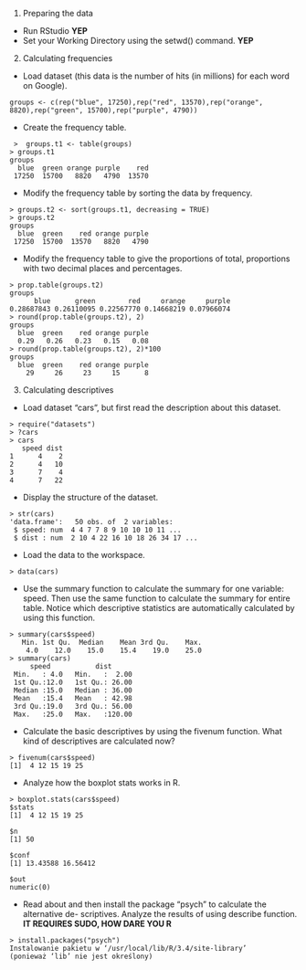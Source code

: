 

1. Preparing the data
  - Run RStudio **YEP**
  - Set your Working Directory using the setwd() command. **YEP**

2. Calculating frequencies
  - Load dataset (this data is the number of hits (in millions) for each word on Google).
```
groups <- c(rep("blue", 17250),rep("red", 13570),rep("orange", 8820),rep("green", 15700),rep("purple", 4790))
```
  - Create the frequency table.
```
 >  groups.t1 <- table(groups)
> groups.t1
groups
  blue  green orange purple    red
 17250  15700   8820   4790  13570
```
  - Modify the frequency table by sorting the data by frequency.
```
> groups.t2 <- sort(groups.t1, decreasing = TRUE)
> groups.t2
groups
  blue  green    red orange purple
 17250  15700  13570   8820   4790
```

  - Modify the frequency table to give the proportions of total, proportions with two decimal places and percentages.
```
> prop.table(groups.t2)
groups
      blue      green        red     orange     purple
0.28687843 0.26110095 0.22567770 0.14668219 0.07966074
> round(prop.table(groups.t2), 2)
groups
  blue  green    red orange purple
  0.29   0.26   0.23   0.15   0.08
> round(prop.table(groups.t2), 2)*100
groups
  blue  green    red orange purple
    29     26     23     15      8
```

3. Calculating descriptives
  - Load dataset “cars”, but first read the description about this dataset.
```
> require("datasets")
> ?cars
> cars
   speed dist
1      4    2
2      4   10
3      7    4
4      7   22
```

  - Display the structure of the dataset.
```
> str(cars)
'data.frame':	50 obs. of  2 variables:
 $ speed: num  4 4 7 7 8 9 10 10 10 11 ...
 $ dist : num  2 10 4 22 16 10 18 26 34 17 ...
```

  - Load the data to the workspace.
```
> data(cars)
```

  - Use the summary function to calculate the summary for one variable: speed. Then use the same function to calculate the summary for entire table. Notice which descriptive statistics are automatically calculated by using this function.
```
> summary(cars$speed)
   Min. 1st Qu.  Median    Mean 3rd Qu.    Max.
    4.0    12.0    15.0    15.4    19.0    25.0
> summary(cars)
     speed           dist
 Min.   : 4.0   Min.   :  2.00
 1st Qu.:12.0   1st Qu.: 26.00
 Median :15.0   Median : 36.00
 Mean   :15.4   Mean   : 42.98
 3rd Qu.:19.0   3rd Qu.: 56.00
 Max.   :25.0   Max.   :120.00
```

  - Calculate the basic descriptives by using the fivenum function. What kind of descriptives are calculated now?
```
> fivenum(cars$speed)
[1]  4 12 15 19 25
```

  - Analyze how the boxplot stats works in R.
```
> boxplot.stats(cars$speed)
$stats
[1]  4 12 15 19 25

$n
[1] 50

$conf
[1] 13.43588 16.56412

$out
numeric(0)
```

  - Read about and then install the package “psych” to calculate the alternative de- scriptives. Analyze the results of using describe function. **IT REQUIRES SUDO, HOW DARE YOU R**
```
> install.packages("psych")
Instalowanie pakietu w ‘/usr/local/lib/R/3.4/site-library’
(ponieważ ‘lib’ nie jest określony)
```
